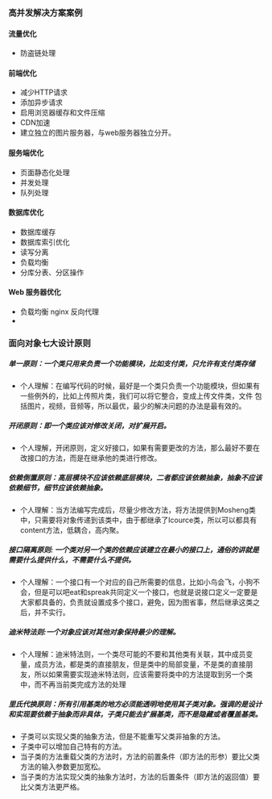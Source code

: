 
### 高并发解决方案案例
#### 流量优化
* 防盗链处理

#### 前端优化
* 减少HTTP请求
* 添加异步请求
* 启用浏览器缓存和文件压缩
* CDN加速
* 建立独立的图片服务器，与web服务器独立分开。

#### 服务端优化
* 页面静态化处理
* 并发处理
* 队列处理

#### 数据库优化
* 数据库缓存
* 数据库索引优化
* 读写分离
* 负载均衡
* 分库分表、分区操作

#### Web 服务器优化
* 负载均衡 nginx 反向代理
* 

### 面向对象七大设计原则
##### 单一原则：一个类只用来负责一个功能模块，比如支付类，只允许有支付类存储
* 个人理解：在编写代码的时候，最好是一个类只负责一个功能模块，但如果有一些例外的，比如上传照片类，我们可以将它整合，变成上传文件类，文件 包括图片，视频，音频等，所以最优，最少的解决问题的办法是最有效的。

##### 开闭原则：即一个类应该对修改关闭，对扩展开启。
* 个人理解，开闭原则，定义好接口，如果有需要更改的方法，那么最好不要在改接口的方法，而是在继承他的类进行修改。

##### 依赖倒置原则：高层模块不应该依赖底层模块，二者都应该依赖抽象，抽象不应该依赖细节，细节应该依赖抽象。
* 个人理解：当方法编写完成后，尽量少修改方法，将方法提供到Mosheng类中，只需要将对象传递到该类中，由于都继承了Icource类，所以可以都具有content方法，低耦合，高内聚。
  
##### 接口隔离原则: 一个类对另一个类的依赖应该建立在最小的接口上，通俗的讲就是需要什么提供什么，不需要什么不提供。
* 个人理解：一个接口有一个对应的自己所需要的信息，比如小鸟会飞，小狗不会，但是可以吧eat和spreak共同定义一个接口，也就是说接口定义一定要是大家都具备的，负责就设置成多个接口，避免，因为图省事，然后继承这类之后，并不实行。
  
##### 迪米特法则:一个对象应该对其他对象保持最少的理解。
* 个人理解：迪米特法则，一个类尽可能的不要和其他类有关联，其中成员变量，成员方法，都是类的直接朋友，但是类中的局部变量，不是类的直接朋友，所以如果需要实现迪米特法则，应该需要将类中的方法提取到另一个类中，而不再当前类完成方法的处理
  
##### 里氏代换原则：所有引用基类的地方必须能透明地使用其子类对象。强调的是设计和实现要依赖于抽象而非具体，子类只能去扩展基类，而不是隐藏或者覆盖基类。
* 子类可以实现父类的抽象方法，但是不能重写父类非抽象的方法。
* 子类中可以增加自己特有的方法。
* 当子类的方法重载父类的方法时，方法的前置条件（即方法的形参）要比父类方法的输入参数更加宽松。
* 当子类的方法实现父类的抽象方法时，方法的后置条件（即方法的返回值）要比父类方法更严格。

